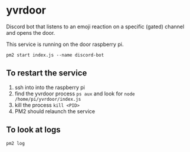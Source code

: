 # yvrdoor

Discord bot that listens to an emoji reaction on a specific (gated) channel and opens the door.

This service is running on the door raspberry pi.

```
pm2 start index.js --name discord-bot
```

## To restart the service
1. ssh into into the raspberry pi
2. find the yvrdoor process `ps aux` and look for `node /home/pi/yvrdoor/index.js`
3. kill the process `kill <PID>`
4. PM2 should relaunch the service

## To look at logs
`pm2 log`
